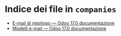 # Indice dei file in `companies`

- [E-mail di riepilogo — Odoo 17.0 documentazione](./digest_emails.md)
- [Modelli e-mail — Odoo 17.0 documentazione](./email_template.md)
